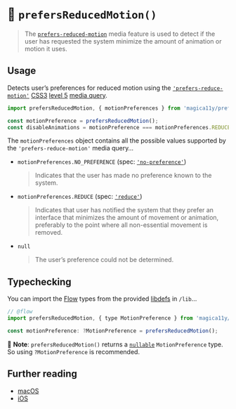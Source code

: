 # 🎢 `prefersReducedMotion()`

> The [`prefers-reduced-motion`](https://drafts.csswg.org/mediaqueries-5/#prefers-reduced-motion) media feature is used to detect if the user has requested the system minimize the amount of animation or motion it uses.

## Usage

Detects user’s preferences for reduced motion using the [`'prefers-reduce-motion'`](https://drafts.csswg.org/mediaqueries-5/#prefers-reduced-motion) [CSS3](https://developer.mozilla.org/en-US/docs/Web/CSS/CSS3) [level 5](https://drafts.csswg.org/mediaqueries-5) [media query](https://developer.mozilla.org/en-US/docs/Web/CSS/Media_Queries).

```js
import prefersReducedMotion, { motionPreferences } from 'magica11y/prefersReducedMotion';

const motionPreference = prefersReducedMotion();
const disableAnimations = motionPreference === motionPreferences.REDUCE;
```

The `motionPreferences` object contains all the possible values supported by the `'prefers-reduce-motion'` media query…

* `motionPreferences.NO_PREFERENCE` (spec: [`'no-preference'`](https://drafts.csswg.org/mediaqueries-5/#valdef-media-prefers-reduced-motion-no-preference))
  > Indicates that the user has made no preference known to the system.
* `motionPreferences.REDUCE` (spec: [`'reduce'`](https://drafts.csswg.org/mediaqueries-5/#valdef-media-prefers-reduced-motion-reduce))
  > Indicates that user has notified the system that they prefer an interface that minimizes the amount of movement or animation, preferably to the point where all non-essential movement is removed.
* `null`
  > The user’s preference could not be determined.

## Typechecking

You can import the [Flow](https://flow.org) types from the provided [libdefs](https://flow.org/en/docs/libdefs) in `/lib`…

```js
// @flow
import prefersReducedMotion, { type MotionPreference } from 'magica11y/prefersReducedMotion';

const motionPreference: ?MotionPreference = prefersReducedMotion();
```

🎩 **Note**: `prefersReducedMotion()` returns a [`nullable`](https://flow.org/en/docs/types/primitives/#toc-null-and-void) `MotionPreference` type. So using `?MotionPreference` is recommended.

## Further reading

* [macOS](https://support.apple.com/guide/mac-help/unac089/mac)
* [iOS](https://support.apple.com/en-lamr/HT202655)
